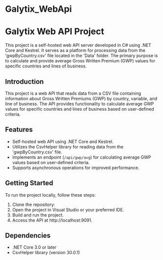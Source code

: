 # Galytix_WebApi
 
# Galytix Web API Project

This project is a self-hosted web API server developed in C# using .NET Core and Kestrel. It serves as a platform for processing data from the 'gwpByCountry.csv' file located in the 'Data' folder. The primary purpose is to calculate and provide average Gross Written Premium (GWP) values for specific countries and lines of business.

## Introduction

This project is a web API that reads data from a CSV file containing information about Gross Written Premiums (GWP) by country, variable, and line of business. The API provides functionality to calculate average GWP values for specific countries and lines of business based on user-defined criteria.

## Features

- Self-hosted web API using .NET Core and Kestrel.
- Utilizes the CsvHelper library for reading data from the 'gwpByCountry.csv' file.
- Implements an endpoint (`/api/gwp/avg`) for calculating average GWP values based on user-defined criteria.
- Supports asynchronous operations for improved performance.

## Getting Started

To run the project locally, follow these steps:

1. Clone the repository:
2. Open the project in Visual Studio or your preferred IDE.
3. Build and run the project.
4. Access the API at http://localhost:9091.

## Dependencies
- .NET Core 3.0 or later
- CsvHelper library (version 30.0.1)
